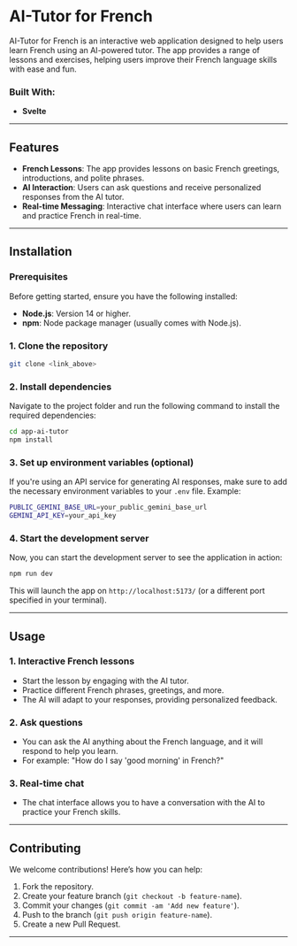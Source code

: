 # AI-Tutor for French

AI-Tutor for French is an interactive web application designed to help users learn French using an AI-powered tutor. The app provides a range of lessons and exercises, helping users improve their French language skills with ease and fun.

### Built With:

- **Svelte**

---

## Features

- **French Lessons**: The app provides lessons on basic French greetings, introductions, and polite phrases.
- **AI Interaction**: Users can ask questions and receive personalized responses from the AI tutor.
- **Real-time Messaging**: Interactive chat interface where users can learn and practice French in real-time.

---

## Installation

### Prerequisites

Before getting started, ensure you have the following installed:

- **Node.js**: Version 14 or higher.
- **npm**: Node package manager (usually comes with Node.js).

### 1. Clone the repository

```bash
git clone <link_above>
```

### 2. Install dependencies

Navigate to the project folder and run the following command to install the required dependencies:

```bash
cd app-ai-tutor
npm install
```

### 3. Set up environment variables (optional)

If you're using an API service for generating AI responses, make sure to add the necessary environment variables to your `.env` file. Example:

```bash
PUBLIC_GEMINI_BASE_URL=your_public_gemini_base_url
GEMINI_API_KEY=your_api_key

```

### 4. Start the development server

Now, you can start the development server to see the application in action:

```bash
npm run dev
```

This will launch the app on `http://localhost:5173/` (or a different port specified in your terminal).

---

## Usage

### 1. Interactive French lessons

- Start the lesson by engaging with the AI tutor.
- Practice different French phrases, greetings, and more.
- The AI will adapt to your responses, providing personalized feedback.

### 2. Ask questions

- You can ask the AI anything about the French language, and it will respond to help you learn.
- For example: "How do I say 'good morning' in French?"

### 3. Real-time chat

- The chat interface allows you to have a conversation with the AI to practice your French skills.

---

## Contributing

We welcome contributions! Here’s how you can help:

1. Fork the repository.
2. Create your feature branch (`git checkout -b feature-name`).
3. Commit your changes (`git commit -am 'Add new feature'`).
4. Push to the branch (`git push origin feature-name`).
5. Create a new Pull Request.

---
